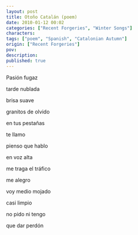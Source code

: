 ```yaml
---
layout: post
title: Otoño Catalán (poem)
date: 2010-01-12 00:02
categories: ["Recent Forgeries", "Winter Songs"]
characters: 
tags: ["poem", "Spanish", "Catalonian Autumn"]
origin: ["Recent Forgeries"]
pov: 
description: 
published: true
---
```


Pasión fugaz

tarde nublada

brisa suave

granitos de olvido

en tus pestañas

te llamo

pienso que hablo

en voz alta

me traga el tráfico

me alegro

voy medio mojado

casi limpio

no pido ni tengo

que dar perdón
